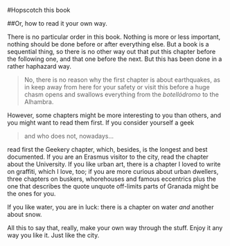 #Hopscotch this book

##Or, how to read it your own way.

There is no particular order in this book. Nothing is more or less
important, nothing should be done before or after everything else. But
a book is a sequential thing, so there is no other way out that put
this chapter before the following one, and that one before the
next. But this has been done in a rather haphazard way.

>No, there is no reason why the first chapter is about earthquakes, as
>in keep away from here for your safety or visit this before a huge
>chasm opens and swallows everything from the *botellódromo* to the
>Alhambra.

However, some chapters might be more interesting to you than others,
and you might want to read them first. If you consider yourself a geek

>and who does not, nowadays...

read first the Geekery chapter, which, besides, is the longest and
best documented. If you are an Erasmus visitor to the city, read the
chapter about the University. If you like urban art, there is a
chapter I loved to write on graffiti, which I love, too; if you are more curious about urban dwellers,
three chapters on buskers, whorehouses and famous eccentrics plus the
one that describes the quote unquote off-limits parts of Granada might be
the ones for you.

If you like water, you are in luck: there is a chapter on water
*and* another about snow.

All this to say that, really, make your own way through the
stuff. Enjoy it any way you like it. Just like the city.
